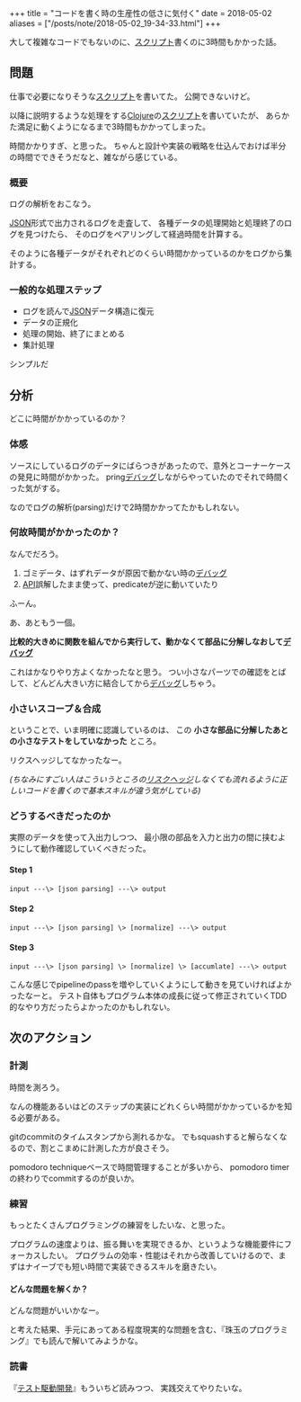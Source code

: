 +++
title = "コードを書く時の生産性の低さに気付く"
date = 2018-05-02
aliases = ["/posts/note/2018-05-02_19-34-33.html"]
+++

大して複雑なコードでもないのに、[スクリプト](http://d.hatena.ne.jp/keyword/%A5%B9%A5%AF%A5%EA%A5%D7%A5%C8)書くのに3時間もかかった話。

## 問題

仕事で必要になりそうな[スクリプト](http://d.hatena.ne.jp/keyword/%A5%B9%A5%AF%A5%EA%A5%D7%A5%C8)を書いてた。 公開できないけど。

以降に説明するような処理をする[Clojure](http://d.hatena.ne.jp/keyword/Clojure)の[スクリプト](http://d.hatena.ne.jp/keyword/%A5%B9%A5%AF%A5%EA%A5%D7%A5%C8)を書いていたが、 あらかた満足に動くようになるまで3時間もかかってしまった。

時間かかりすぎ、と思った。 ちゃんと設計や実装の戦略を仕込んでおけば半分の時間でできそうだなと、雑ながら感じている。

### 概要

ログの解析をおこなう。

[JSON](http://d.hatena.ne.jp/keyword/JSON)形式で出力されるログを走査して、 各種データの処理開始と処理終了のログを見つけたら、 そのログをペアリングして経過時間を計算する。

そのように各種データがそれぞれどのくらい時間かかっているのかをログから集計する。

### 一般的な処理ステップ

- ログを読んで[JSON](http://d.hatena.ne.jp/keyword/JSON)データ構造に復元
- データの正規化
- 処理の開始、終了にまとめる
- 集計処理

シンプルだ

## 分析

どこに時間がかかっているのか？

### 体感

ソースにしているログのデータにばらつきがあったので、意外とコーナーケースの発見に時間がかかった。 pring[デバッグ](http://d.hatena.ne.jp/keyword/%A5%C7%A5%D0%A5%C3%A5%B0)しながらやっていたのでそれで時間くった気がする。

なのでログの解析(parsing)だけで2時間かかってたかもしれない。

### 何故時間がかかったのか？

なんでだろう。

1. ゴミデータ、はずれデータが原因で動かない時の[デバッグ](http://d.hatena.ne.jp/keyword/%A5%C7%A5%D0%A5%C3%A5%B0)
2. [API](http://d.hatena.ne.jp/keyword/API)誤解したまま使って、predicateが逆に動いていたり

ふーん。

あ、あともう一個。

**比較的大きめに関数を組んでから実行して、動かなくて部品に分解しなおして[デバッグ](http://d.hatena.ne.jp/keyword/%A5%C7%A5%D0%A5%C3%A5%B0)**

これはかなりやり方よくなかったなと思う。 つい小さなパーツでの確認をとばして、どんどん大きい方に結合してから[デバッグ](http://d.hatena.ne.jp/keyword/%A5%C7%A5%D0%A5%C3%A5%B0)しちゃう。

### 小さいスコープ＆合成

ということで、いま明確に認識しているのは、 この **小さな部品に分解したあとの小さなテストをしていなかった** ところ。

リクスヘッジしてなかったなー。

_(ちなみにすごい人はこういうところの[リスクヘッジ](http://d.hatena.ne.jp/keyword/%A5%EA%A5%B9%A5%AF%A5%D8%A5%C3%A5%B8)しなくても流れるように正しいコードを書くので基本スキルが違う気がしている)_

### どうするべきだったのか

実際のデータを使って入出力しつつ、 最小限の部品を入力と出力の間に挟むようにして動作確認していくべきだった。

#### Step 1

    input ---\> [json parsing] ---\> output

#### Step 2

    input ---\> [json parsing] \> [normalize] ---\> output

#### Step 3

    input ---\> [json parsing] \> [normalize] \> [accumlate] ---\> output

こんな感じでpipelineのpassを増やしていくようにして動きを見ていければよかったなーと。 テスト自体もプログラム本体の成長に従って修正されていくTDD的なやり方だったらよかったのかもしれない。

## 次のアクション

### 計測

時間を測ろう。

なんの機能あるいはどのステップの実装にどれくらい時間がかかっているかを知る必要がある。

gitのcommitのタイムスタンプから測れるかな。 でもsquashすると解らなくなるので、割とこまめに計測した方が良さそう。

pomodoro techniqueベースで時間管理することが多いから、 pomodoro timerの終わりでcommitするのが良いか。

### 練習

もっとたくさんプログラミングの練習をしたいな、と思った。

プログラムの速度よりは、振る舞いを実現できるか、というような機能要件にフォーカスしたい。 プログラムの効率・性能はそれから改善していけるので、まずはナイーブでも短い時間で実装できるスキルを磨きたい。

#### どんな問題を解くか？

どんな問題がいいかなー。

と考えた結果、手元にあってある程度現実的な問題を含む、『珠玉のプログラミング』でも読んで解いてみようかな。

### 読書

『[テスト駆動開発](http://d.hatena.ne.jp/keyword/%A5%C6%A5%B9%A5%C8%B6%EE%C6%B0%B3%AB%C8%AF)』もういちど読みつつ、 実践交えてやりたいな。

